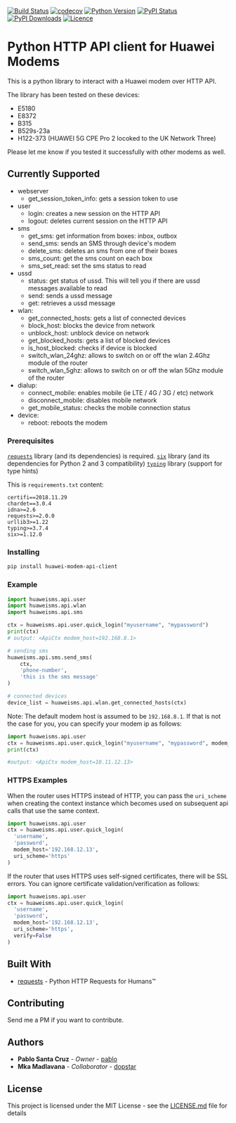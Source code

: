 [![Build Status](https://github.com/dopstar/huawei-modem-python-api-client/workflows/build/badge.svg?branch=master)](https://github.com/dopstar/huawei-modem-python-api-client/actions?query=workflow%3Abuild)
[![codecov](https://codecov.io/gh/dopstar/huawei-modem-python-api-client/branch/master/graph/badge.svg)](https://codecov.io/gh/dopstar/huawei-modem-python-api-client)
[![Python Version](https://img.shields.io/pypi/pyversions/huawei-modem-api-client.svg)](https://pypi.python.org/pypi/huawei-modem-api-client)
[![PyPI Status](https://img.shields.io/pypi/v/huawei-modem-api-client.svg)](https://pypi.python.org/pypi/huawei-modem-api-client)
[![PyPI Downloads](https://img.shields.io/pypi/dm/huawei-modem-api-client.svg)](https://pypi.python.org/pypi/huawei-modem-api-client)
[![Licence](https://img.shields.io/github/license/pablo/huawei-modem-python-api-client.svg)](https://raw.githubusercontent.com/pablo/huawei-modem-python-api-client/master/LICENSE.md)

# Python HTTP API client for Huawei Modems

This is a python library to interact with a Huawei modem over HTTP API.

The library has been tested on these devices:
* E5180
* E8372
* B315
* B529s-23a
* H122-373 (HUAWEI 5G CPE Pro 2 locoked to the UK Network Three)

Please let me know if you tested it successfully with other modems as well.

## Currently Supported

* webserver
   * get_session_token_info: gets a session token to use
* user
   * login: creates a new session on the HTTP API
   * logout: deletes current session on the HTTP API
* sms
   * get_sms: get information from boxes: inbox, outbox
   * send_sms: sends an SMS through device's modem
   * delete_sms: deletes an sms from one of their boxes
   * sms_count: get the sms count on each box
   * sms_set_read: set the sms status to read
* ussd
   * status: get status of ussd. This will tell you if there are ussd messages available to read
   * send: sends a ussd message
   * get: retrieves a ussd message
* wlan:
    * get_connected_hosts: gets a list of connected devices
    * block_host: blocks the device from network
    * unblock_host: unblock device on network
    * get_blocked_hosts: gets a list of blocked devices
    * is_host_blocked: checks if device is blocked
    * switch_wlan_24ghz: allows to switch on or off the wlan 2.4Ghz module of the router
    * switch_wlan_5ghz: allows to switch on or off the wlan 5Ghz module of the router
* dialup:
    * connect_mobile: enables mobile (ie LTE / 4G / 3G / etc) network
    * disconnect_mobile: disables mobile network
    * get_mobile_status: checks the mobile connection status
* device:
    * reboot: reboots the modem

### Prerequisites

[`requests`](https://github.com/requests/requests) library (and its dependencies) is required.
[`six`](https://pypi.org/project/six/) library (and its dependencies for Python 2 and 3 compatibility)
[`typing`](https://docs.python.org/3/library/typing.html) library (support for type hints)

This is `requirements.txt` content:

```
certifi==2018.11.29
chardet==3.0.4
idna>=2.6
requests>=2.0.0
urllib3>=1.22
typing>=3.7.4
six>=1.12.0
```

### Installing

```bash
pip install huawei-modem-api-client
```

### Example
```python
import huaweisms.api.user
import huaweisms.api.wlan
import huaweisms.api.sms

ctx = huaweisms.api.user.quick_login("myusername", "mypassword")
print(ctx)
# output: <ApiCtx modem_host=192.168.8.1>

# sending sms
huaweisms.api.sms.send_sms(
    ctx,
    'phone-number',
    'this is the sms message'
)

# connected devices
device_list = huaweisms.api.wlan.get_connected_hosts(ctx)

```

Note: The default modem host is assumed to be `192.168.8.1`. If that is not the case for you, you can specify your modem ip as follows:

```python
import huaweisms.api.user
ctx = huaweisms.api.user.quick_login("myusername", "mypassword", modem_host='10.11.12.13')
print(ctx)

#output: <ApiCtx modem_host=10.11.12.13>
```

### HTTPS Examples

When the router uses HTTPS instead of HTTP, you can pass the `uri_scheme` when creating the context instance which
becomes used on subsequent api calls that use the same context.
```python
import huaweisms.api.user
ctx = huaweisms.api.user.quick_login(
  'username',
  'password',
  modem_host='192.168.12.13',
  uri_scheme='https'
)
```

If the router that uses HTTPS uses self-signed certificates, there will be SSL errors. You can ignore certificate 
validation/verification as follows:
```python
import huaweisms.api.user
ctx = huaweisms.api.user.quick_login(
  'username',
  'password',
  modem_host='192.168.12.13',
  uri_scheme='https',
  verify=False
)
```

## Built With

* [requests](https://github.com/requests/requests) - Python HTTP Requests for Humans™

## Contributing

Send me a PM if you want to contribute. 

## Authors

* **Pablo Santa Cruz** - *Owner* - [pablo](https://github.com/pablo)
* **Mka Madlavana** - *Collaborator* - [dopstar](https://github.com/dopstar)

## License

This project is licensed under the MIT License - see the [LICENSE.md](LICENSE.md) file for details

